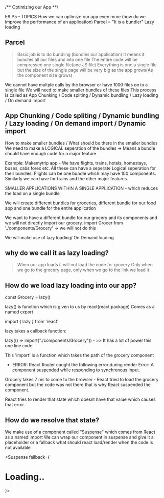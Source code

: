 /** Optimizing our App **/

E9 P5 - TOPICS
How we can optimize our app even more (how do we improve the performance of an application)
Parcel = "It is a bundler"
Lazy loading

## Parcel

> Basic job is to do bundling (bundles our application)
> It means it bundles all our files and into one file
> The entire code will be compressed one single file(one JS file)
> Everything is one a single file but the size of the single page will be very big as the app grows(As the component size grows)

We cannot have multple calls by the browser or have 1000 files on to a single file
We will need to make smaller bundles of these files
This process is called as App Chunking / Code spliting / Dynamic bundling / Lazy loading / On demand import

## App Chunking / Code spliting / Dynamic bundling / Lazy loading / On demand import / Dynamic import

How to make smaller bundles / What should be there in the smaller bundles
We need to make a LOGICAL seperation of the bundles -> Means a bundle should have enough code for a major feature

Example: Makemytrip app - We have flights, trains, hotels, homestays, buses, cabs forex etc. All these can have a seperate Logical seperation for their bundles. Flights can be one bundle which may have 100 components. Similarly we can have for trains and the other major features.

SMALLER APPLICATIONS WITHIN A SINGLE APPLICATION - which reduces the load on a single bundle

We will create different bundles for groceries, different bundle for our food app and one bundle for the entire application

We want to have a different bundle for our grocery and its components and we will not directly import our grocery.
import Grocer from './components/Grocery' -> we will not do this

We will make use of lazy loading/ On Demand loading

## why do we call it as lazy loading?

> When our app loads it will not load the code for grocery
> Only when we go to the grocery page, only when we go to the link we load it

## How do we load lazy loading into our app?

const Grocery = lazy()

lazy() is function which is given to us by react(react package)
Comes as a named export

import { lazy } from 'react'

lazy takes a callback function:

lazy(() => import("./components/Grocery")) - >> It has a lot of power this one line code

This 'import' is a function which takes the path of the grocery component

- ERROR: React Router caught the following error during render Error: A component suspended while responding to synchronous input.

Grocery takes 7 ms to come to the browser - React tried to load the grocery component but the code was not there that is why React suspended the component.

React tries to render that state which doesnt have that value which causes that error.

## How do we resolve that state?

We make use of a component called "Suspense" which comes from React as a named import
We can wrap our component in suspense and give it a placeholder or a fallback what should react load/render when the code is not available

<Suspense fallback={<h1>Loading..</h1>}>
<Grocery />
</Suspense>
